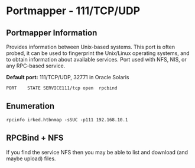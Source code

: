 # Portmapper - 111/TCP/UDP

## Portmapper Information <a id="basic-information"></a>

Provides information between Unix-based systems. This port is often probed, it can be used to fingerprint the Unix/Linux operating systems, and to obtain information about available services. Port used with NFS, NIS, or any RPC-based service.

**Default port:** 111/TCP/UDP, 32771 in Oracle Solaris

```text
PORT    STATE SERVICE111/tcp open  rpcbind
```

## Enumeration <a id="enumeration"></a>

```text
rpcinfo irked.htbnmap -sSUC -p111 192.168.10.1
```

## RPCBind + NFS <a id="rpcbind-nfs"></a>

If you find the service NFS then you may be able to list and download \(and maybe upload\) files.

